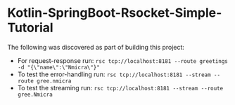 # Kotlin-SpringBoot-Rsocket-Simple-Tutorial
The following was discovered as part of building this project:

* For request-response run:
`rsc tcp://localhost:8181 --route greetings -d "{\"name\":\"Nmicra\"}"`
* To test the error-handling run:
`rsc tcp://localhost:8181 --stream --route gree.nmicra`
* To test the streaming run:
    `rsc tcp://localhost:8181 --stream --route gree.Nmicra`

